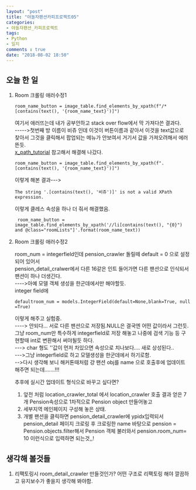 ```yaml
---
layout: "post"
title: "야놀자팬션카피프로젝트05"    
categories:  
- 야놀자팬션_카피프로젝트      
tags:  
- Python    
- 일지       
comments : true    
date: "2018-08-02 18:50"  
---               
```


## 오늘 한 일            

1. Room 크롤링 애러수정1       
    ```
    room_name_button = image_table.find_elements_by_xpath(f"/*[contains(text(), '{room_name_text}')]")
    ```  
     여기서 애러뜨는데 내가 공부안하고 stack over flow에서 막 가져다쓴 결과다.  
    ----->첫번째 방 이름이 비쥬 인데 이것이 버튼이름과 같아서 이것을 text값으로     
    찾아서 그것을 클릭해서 팝업되는 메뉴가 안보여서 거기서 값을 가져오려해서 에러뜬듯.  
    [x_path_tutorial](https://www.w3schools.com/xml/xpath_intro.asp) 참고해서 해결해 나갔다.         
      
    ```
    room_name_button = image_table.find_elements_by_xpath(f".[contains(text(), '{room_name_text}')]")
    ```  
    이렇게 해본 결과--->    
    ```
    The string '.[contains(text(), '비쥬')]' is not a valid XPath expression.
    ```        
      
    이렇게 클레스 속성을 하나 더 줘서 해결했음.        
    ```
     room_name_button = image_table.find_elements_by_xpath('//li[contains(text(), "{0}") and @class="roomLists"]'.format(room_name_text))
    ```  
    
2. Room 크롤링 애러수정2     
  
    room_num = integerfield인데 pension_crawler 돌릴떼 default = 0 으로 설정되어 있어서     
       pension_detail_cralwer에서 다른 16같은 인트 들어가면 다른 팬션으로 인식되서 팬션이 하나 더생긴다.      
    ---->아예 모델 객체 생성을 한군데에서만 해야할듯.     
    integer field에     
    ```  
    defaultroom_num = models.IntegerField(default=None,blank=True, null =True)   
    ```  
    이렇게 해주고 실험중.   
    ----> 안되다... 서로 다른 팬션으로 저장됨.NULL은 결국엔 어떤 값이라서 그런듯.    
    그냥 room_num만 특수하게 integerfield로 저장 해놓고 나중에 검색 기능 등 구현할때 int로 변환해서 써야될듯 하다.     
    ---> char 형도 ''값이 먼저 차있으면 속성으로 치나보다.... 새로 상성된다..  
    --->그냥 integerfield로 하고    모델생성을 한군데에서 하기로함.     
    -->다시 생각해 보니 해커톤때처럼 걍 팬션 obj를 name 으로 호출후에 업데이트 해주면 되는데.......!!!    
    
     추후에 실시간 업데이트 형식으로 바꾸고 싶다면?  
      1. 앞전 처럼 location_crawler_total 에서 location_crawler 호출 결과 얻은 7개 Pension속성으로 1차적으로 Pension object 만들어놓고   
      2. 세부지역 메인페이지 구성해 놓은 상태.   
      3. 개별 팬션을 클릭하면 pension_detail_crawler에 ypidx입력되서 pension_detail 페이지 크로링 후 크로링한 name 바탕으로
             pension = Pension.objects.filter해서 Pension 객체 불러와서  pension.room_num= 10 이런식으로 입력하면 되는것,,!      
             
             
## 생각해 볼것들    
1. 리팩토링시  room_detail_crawler 만들것인가? 어떤 구조로 리팩토링 해야 깔끔하고 유지보수가 좋을지 생각해 봐야함.  

    
    

